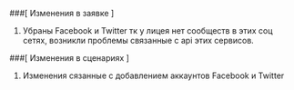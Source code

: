 ###[ Изменения в заявке ]
1. Убраны Facebook и Twitter тк у лицея нет сообществ в этих соц сетях, возникли проблемы связанные с api этих сервисов.



###[ Изменения в сценариях ]
1. Изменения сязанные с добавлением аккаунтов Facebook и Twitter